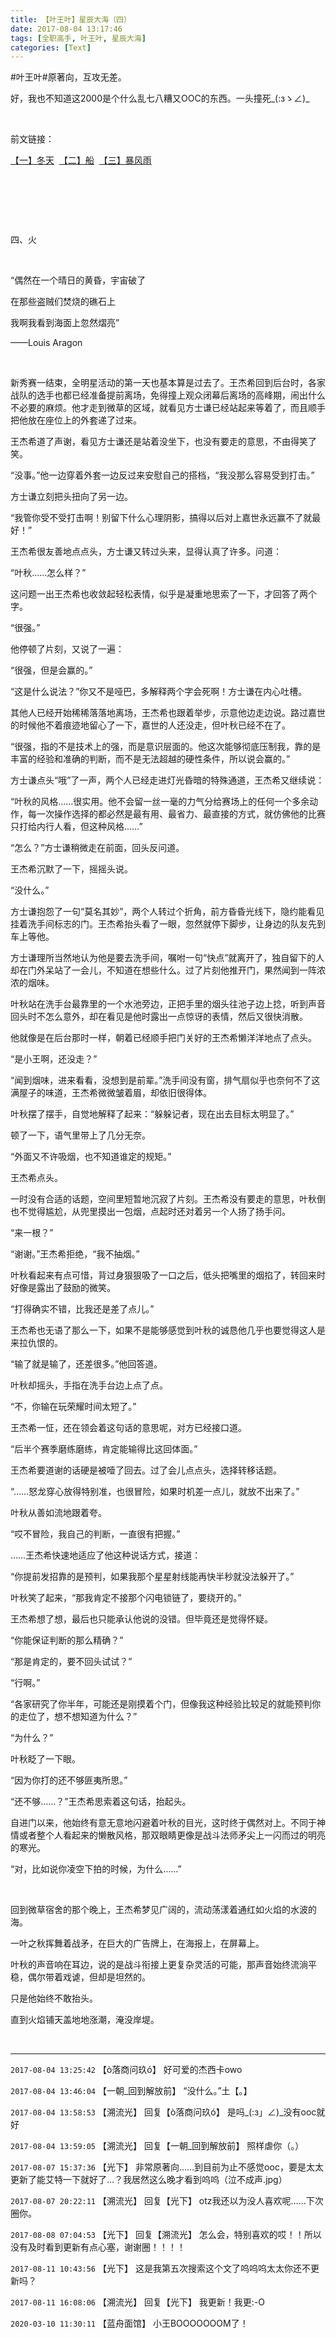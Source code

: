 ```yaml
---
title: 【叶王叶】星辰大海（四）
date: 2017-08-04 13:17:46
tags: [全职高手, 叶王叶, 星辰大海]
categories: [Text]
---
```


<p dir="ltr"  >#叶王叶#原著向，互攻无差。</p> 
<p dir="ltr"  >好，我也不知道这2000是个什么乱七八糟又OOC的东西。一头撞死_(:зゝ∠)_</p> 
<p dir="ltr"  >&nbsp;</p> 
<p dir="ltr"  >前文链接：</p> 
<p dir="ltr"  ><a target="_blank" href="http://ziqidonglai136.lofter.com/post/1dd33dfb_10c694d1"  >【一】冬天</a>&nbsp;&nbsp;<a target="_blank" href="http://ziqidonglai136.lofter.com/post/1dd33dfb_10c87254"  >【二】船</a>&nbsp;&nbsp;<a target="_blank" href="http://ziqidonglai136.lofter.com/post/1dd33dfb_10d0d136"  >【三】暴风雨</a></p> 
<p dir="ltr"  >&nbsp;</p> 
<p dir="ltr"  >&nbsp;</p> 
<p dir="ltr"  >&nbsp;</p> 
<p dir="ltr"  >四、火</p> 
<p dir="ltr"  >&nbsp;</p> 
<p dir="ltr"  >“偶然在一个晴日的黄昏，宇宙破了</p> 
<p dir="ltr"  >在那些盗贼们焚烧的礁石上</p> 
<p dir="ltr"  >我啊我看到海面上忽然熠亮”</p> 
<p dir="ltr"  >——Louis Aragon</p> 
<p dir="ltr"  >&nbsp;</p> 
<p dir="ltr"  >新秀赛一结束，全明星活动的第一天也基本算是过去了。王杰希回到后台时，各家战队的选手也都已经准备提前离场，免得撞上观众闭幕后离场的高峰期，闹出什么不必要的麻烦。他才走到微草的区域，就看见方士谦已经站起来等着了，而且顺手把他放在座位上的外套递了过来。</p> 
<p dir="ltr"  >王杰希道了声谢，看见方士谦还是站着没坐下，也没有要走的意思，不由得笑了笑。</p> 
<p dir="ltr"  >“没事。”他一边穿着外套一边反过来安慰自己的搭档，“我没那么容易受到打击。”</p> 
<p dir="ltr"  >方士谦立刻把头扭向了另一边。</p> 
<p dir="ltr"  >“我管你受不受打击啊！别留下什么心理阴影，搞得以后对上嘉世永远赢不了就最好！”</p> 
<p dir="ltr"  >王杰希很友善地点点头，方士谦又转过头来，显得认真了许多。问道：</p> 
<p dir="ltr"  >“叶秋……怎么样？”</p> 
<p dir="ltr"  >这问题一出王杰希也收敛起轻松表情，似乎是凝重地思索了一下，才回答了两个字。</p> 
<p dir="ltr"  >“很强。”</p> 
<p dir="ltr"  >他停顿了片刻，又说了一遍：</p> 
<p dir="ltr"  >“很强，但是会赢的。”</p> 
<p dir="ltr"  >“这是什么说法？”你又不是哑巴，多解释两个字会死啊！方士谦在内心吐槽。</p> 
<p dir="ltr"  >其他人已经开始稀稀落落地离场，王杰希也跟着举步，示意他边走边说。路过嘉世的时候他不着痕迹地留心了一下，嘉世的人还没走，但叶秋已经不在了。</p> 
<p dir="ltr"  >“很强，指的不是技术上的强，而是意识层面的。他这次能够彻底压制我，靠的是丰富的经验和准确的判断，而不是无法超越的硬性条件，所以说会赢的。”</p> 
<p dir="ltr"  >方士谦点头“哦”了一声，两个人已经走进灯光昏暗的特殊通道，王杰希又继续说：</p> 
<p dir="ltr"  >“叶秋的风格……很实用。他不会留一丝一毫的力气分给赛场上的任何一个多余动作，每一次操作选择的都必然是最有用、最省力、最直接的方式，就仿佛他的比赛只打给内行人看，但这种风格……”</p> 
<p dir="ltr"  >“怎么？”方士谦稍微走在前面，回头反问道。</p> 
<p dir="ltr"  >王杰希沉默了一下，摇摇头说。</p> 
<p dir="ltr"  >“没什么。”</p> 
<p dir="ltr"  >方士谦抱怨了一句“莫名其妙”，两个人转过个折角，前方昏昏光线下，隐约能看见挂着洗手间标志的门。王杰希抬头看了一眼，忽然就停下脚步，让身边的队友先到车上等他。</p> 
<p dir="ltr"  >方士谦理所当然地认为他是要去洗手间，嘱咐一句“快点”就离开了，独自留下的人却在门外呆站了一会儿，不知道在想些什么。过了片刻他推开门，果然闻到一阵浓浓的烟味。</p> 
<p dir="ltr"  >叶秋站在洗手台最靠里的一个水池旁边，正把手里的烟头往池子边上捻，听到声音回头时不怎么意外，却在看见是他时露出一点惊讶的表情，然后又很快消散。</p> 
<p dir="ltr"  >他就像是在后台那时一样，朝着已经顺手把门关好的王杰希懒洋洋地点了点头。</p> 
<p dir="ltr"  >“是小王啊，还没走？”</p> 
<p dir="ltr"  >“闻到烟味，进来看看，没想到是前辈。”洗手间没有窗，排气扇似乎也奈何不了这满屋子的味道，王杰希微微皱着眉，却依旧很得体。</p> 
<p dir="ltr"  >叶秋摆了摆手，自觉地解释了起来：“躲躲记者，现在出去目标太明显了。”</p> 
<p dir="ltr"  >顿了一下，语气里带上了几分无奈。</p> 
<p dir="ltr"  >“外面又不许吸烟，也不知道谁定的规矩。”</p> 
<p dir="ltr"  >王杰希点头。</p> 
<p dir="ltr"  >一时没有合适的话题，空间里短暂地沉寂了片刻。王杰希没有要走的意思，叶秋倒也不觉得尴尬，从兜里摸出一包烟，点起时还对着另一个人扬了扬手问。</p> 
<p dir="ltr"  >“来一根？”</p> 
<p dir="ltr"  >“谢谢。”王杰希拒绝，“我不抽烟。”</p> 
<p dir="ltr"  >叶秋看起来有点可惜，背过身狠狠吸了一口之后，低头把嘴里的烟掐了，转回来时好像是露出了鼓励的微笑。</p> 
<p dir="ltr"  >“打得确实不错，比我还是差了点儿。”</p> 
<p dir="ltr"  >王杰希也无语了那么一下，如果不是能够感觉到叶秋的诚恳他几乎也要觉得这人是来拉仇恨的。</p> 
<p dir="ltr"  >“输了就是输了，还差很多。”他回答道。</p> 
<p dir="ltr"  >叶秋却摇头，手指在洗手台边上点了点。</p> 
<p dir="ltr"  >“不，你输在玩荣耀时间太短了。”</p> 
<p dir="ltr"  >王杰希一怔，还在领会着这句话的意思呢，对方已经接口道。</p> 
<p dir="ltr"  >“后半个赛季磨练磨练，肯定能输得比这回体面。”</p> 
<p dir="ltr"  >王杰希要道谢的话硬是被噎了回去。过了会儿点点头，选择转移话题。</p> 
<p dir="ltr"  >“……怒龙穿心放得特别准，也很冒险，如果时机差一点儿，就放不出来了。”</p> 
<p dir="ltr"  >叶秋从善如流地跟着夸。</p> 
<p dir="ltr"  >“哎不冒险，我自己的判断，一直很有把握。”</p> 
<p dir="ltr"  >……王杰希快速地适应了他这种说话方式，接道：</p> 
<p dir="ltr"  >“你提前发招靠的是预判，如果我那个星星射线能再快半秒就没法躲开了。”</p> 
<p dir="ltr"  >叶秋笑了起来，“那我肯定不接那个闪电锁链了，要绕开的。”</p> 
<p dir="ltr"  >王杰希想了想，最后也只能承认他说的没错。但毕竟还是觉得怀疑。</p> 
<p dir="ltr"  >“你能保证判断的那么精确？”</p> 
<p dir="ltr"  >“那是肯定的，要不回头试试？”</p> 
<p dir="ltr"  >“行啊。”</p> 
<p dir="ltr"  >“各家研究了你半年，可能还是刚摸着个门，但像我这种经验比较足的就能预判你的走位了，想不想知道为什么？”</p> 
<p dir="ltr"  >“为什么？”</p> 
<p dir="ltr"  >叶秋眨了一下眼。</p> 
<p dir="ltr"  >“因为你打的还不够匪夷所思。”</p> 
<p dir="ltr"  >“还不够……？”王杰希思索着这句话，抬起头。</p> 
<p dir="ltr"  >自进门以来，他始终有意无意地闪避着叶秋的目光，这时终于偶然对上。不同于神情或者整个人看起来的懒散风格，那双眼睛更像是战斗法师矛尖上一闪而过的明亮的寒光。</p> 
<p dir="ltr"  >“对，比如说你凌空下拍的时候，为什么……”</p> 
<p dir="ltr"  >&nbsp;</p> 
<p dir="ltr"  >回到微草宿舍的那个晚上，王杰希梦见广阔的，流动荡漾着通红如火焰的水波的海。</p> 
<p dir="ltr"  >一叶之秋挥舞着战矛，在巨大的广告牌上，在海报上，在屏幕上。</p> 
<p dir="ltr"  >叶秋的声音响在耳边，说的是战斗衔接上更复杂灵活的可能，那声音始终流淌平稳，偶尔带着戏谑，但却是坦然的。</p> 
<p dir="ltr"  >只是他始终不敢抬头。</p> 
<p dir="ltr"  >直到火焰铺天盖地地涨潮，淹没岸堤。</p> 
<p dir="ltr"  >&nbsp;</p>

<!-- more -->

---

`2017-08-04 13:25:42` 【ò落商问玖ó】 好可爱的杰西卡owo

`2017-08-04 13:46:04` 【一朝\_回到解放前】 “没什么。”土【。】

`2017-08-04 13:58:53` 【溯流光】 回复【ò落商问玖ó】 是吗\_(:з」∠)\_没有ooc就好

`2017-08-04 13:59:05` 【溯流光】 回复【一朝\_回到解放前】 照样虐你（。）

`2017-08-07 15:37:36` 【光下】 非常原著向……到目前为止不感觉ooc，要是太太更新了能艾特一下就好了…？我居然这么晚才看到呜呜（泣不成声.jpg）

`2017-08-07 20:22:11` 【溯流光】 回复【光下】 otz我还以为没人喜欢呢……下次圈你。

`2017-08-08 07:04:53` 【光下】 回复【溯流光】 怎么会，特别喜欢的哎！！所以没有及时看到更新有点心塞，谢谢圈！！！！

`2017-08-11 10:43:56` 【光下】 这是我第五次搜索这个文了呜呜呜太太你还不更新吗？

`2017-08-11 16:08:06` 【溯流光】 回复【光下】 我更新！我更:-O

`2020-03-10 11:30:11` 【蓝舟面馆】 小王BOOOOOOOM了！
